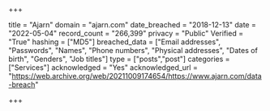 +++

title = "Ajarn"
domain = "ajarn.com"
date_breached = "2018-12-13"
date = "2022-05-04"
record_count = "266,399"
privacy = "Public"
Verified = "True"
hashing = ["MD5"]
breached_data = ["Email addresses", "Passwords", "Names", "Phone numbers", "Physical addresses", "Dates of birth", "Genders", "Job titles"]
type = ["posts","post"]
categories = ["Services"]
acknowledged = "Yes"
acknowledged_url = "https://web.archive.org/web/20211009174654/https://www.ajarn.com/data-breach"

+++




